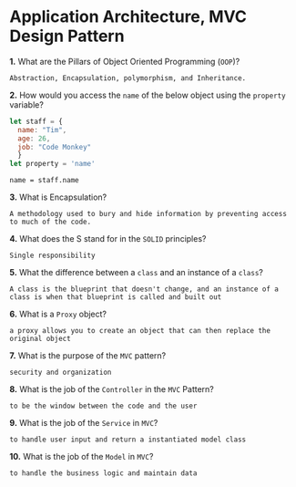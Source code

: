 # Application Architecture, MVC Design Pattern

**1.** What are the Pillars of Object Oriented Programming (`OOP`)?
<!-- enter you answer in the space below -->
```
Abstraction, Encapsulation, polymorphism, and Inheritance.
```
**2.** How would you access the `name` of the below object using the `property` variable?
```js
let staff = {
  name: "Tim",
  age: 26,
  job: "Code Monkey"
  }
let property = 'name'
```
<!-- enter you answer in the space below -->
```
name = staff.name
```
**3.** What is Encapsulation?
<!-- enter you answer in the space below -->
```
A methodology used to bury and hide information by preventing access to much of the code.
```
**4.** What does the S stand for in the `SOLID` principles?
<!-- enter you answer in the space below -->
```
Single responsibility
```
**5.** What the difference between a `class` and an instance of a `class`?
<!-- enter you answer in the space below -->
```
A class is the blueprint that doesn't change, and an instance of a class is when that blueprint is called and built out
```
**6.** What is a `Proxy` object?
<!-- enter you answer in the space below -->
```
a proxy allows you to create an object that can then replace the original object
```

**7.** What is the purpose of the `MVC` pattern?
<!-- enter you answer in the space below -->
```
security and organization
```
**8.** What is the job of the `Controller` in the `MVC` Pattern?
<!-- enter you answer in the space below -->
```
to be the window between the code and the user
```

**9.** What is the job of the `Service` in `MVC`?
<!-- enter you answer in the space below -->
```
to handle user input and return a instantiated model class
```
**10.** What is the job of the `Model` in `MVC`?
<!-- enter you answer in the space below -->
```
to handle the business logic and maintain data
```
